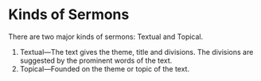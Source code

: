 # Kinds of Sermons

There are two major kinds of sermons: Textual and Topical.

1. Textual—The text gives the theme, title and divisions. The divisions are suggested by the prominent words of the text.
2. Topical—Founded on the theme or topic of the text.

